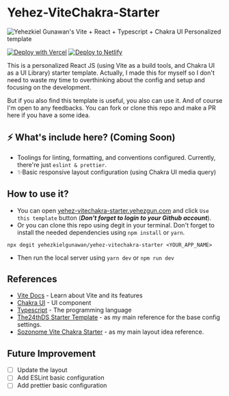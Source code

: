 # Yehez-ViteChakra-Starter
![Yehezkiel Gunawan's Vite + React + Typescript + Chakra UI Personalized template](https://socialify.git.ci/yehezkielgunawan/yehez-vitechakra-starter/image?description=1&descriptionEditable=Yehezkiel%20Gunawan%27s%20personalized%20Vite%20%2B%20React%20%2B%20Typescript%20%2B%20Chakra%20UI%20Starter%20template&font=Inter&logo=https%3A%2F%2Fseeklogo.com%2Fimages%2FV%2Fvite-logo-BFD4283991-seeklogo.com.png&owner=1&pattern=Floating%20Cogs&theme=Dark)

[![Deploy with Vercel](https://vercel.com/button)](https://vercel.com/import/git?s=https://github.com/yehezkielgunawan/yehez-vitechakra-starter) [![Deploy to Netlify](https://www.netlify.com/img/deploy/button.svg)](https://app.netlify.com/start/deploy?repository=https://github.com/yehezkielgunawan/yehez-vitechakra-starter)

This is a personalized React JS (using Vite as a build tools, and Chakra UI as a UI Library) starter template. Actually, I made this for myself so I don't need to waste my time to overthinking about the config and setup and focusing on the development.

But if you also find this template is useful, you also can use it. And of course I'm open to any feedbacks. You can fork or clone this repo and make a PR here if you have a some idea.

## ⚡ What's include here? (Coming Soon)

- Toolings for linting, formatting, and conventions configured.
  Currently, there're just `eslint & prettier`.
- ✨Basic responsive layout configuration (using Chakra UI media query)

## How to use it?

- You can open [yehez-vitechakra-starter.yehezgun.com](https://yehez-vitechakra-starter.yehezgun.com) and click `Use this template` button (**_Don't forget to login to your Github account_**).
- Or you can clone this repo using degit in your terminal. Don't forget to install the needed dependencies using `npm install` or `yarn`.

```
npx degit yehezkielgunawan/yehez-vitechakra-starter <YOUR_APP_NAME>
```


- Then run the local server using `yarn dev` or `npm run dev`

## References

- [Vite Docs](https://vitejs.dev/) - Learn about Vite and its features
- [Chakra UI](https://chakra-ui.com/) - UI component
- [Typescript](https://www.typescriptlang.org/) - The programming language
- [The24thDS Starter Template](https://github.com/The24thDS/vite-reactts17-chakra-jest-husky) - as my main reference for the base config settings.
- [Sozonome Vite Chakra Starter](https://vite-react-chakra-starter.sznm.dev/) - as my main layout idea reference.

## Future Improvement
- [ ] Update the layout
- [ ] Add ESLint basic configuration
- [ ] Add prettier basic configuration
